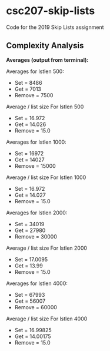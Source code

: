 # csc207-skip-lists
Code for the 2019 Skip Lists assignment

## Complexity Analysis
__Averages (output from terminal):__

Averages for lstlen 500:
 * Set = 8486
 * Get = 7013
 * Remove = 7500

Average / list size 
For lstlen 500
 * Set = 16.972
 * Get = 14.026
 * Remove = 15.0

Averages for lstlen 1000:
 * Set = 16972
 * Get = 14027
 * Remove = 15000

Average / list size 
For lstlen 1000
 * Set = 16.972
 * Get = 14.027
 * Remove = 15.0

Averages for lstlen 2000:
 * Set = 34019
 * Get = 27980
 * Remove = 30000

Average / list size 
For lstlen 2000
 * Set = 17.0095
 * Get = 13.99
 * Remove = 15.0

Averages for lstlen 4000:
 * Set = 67993
 * Get = 56007
 * Remove = 60000

Average / list size 
For lstlen 4000
 * Set = 16.99825
 * Get = 14.00175
 * Remove = 15.0
